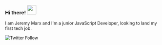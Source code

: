 ### Hi there!  <img src="https://raw.githubusercontent.com/MartinHeinz/MartinHeinz/master/wave.gif" width="30px" />
I am Jeremy Marx and I'm a junior JavaScript Developer, looking to land my first tech job.

![Twitter Follow](https://img.shields.io/twitter/follow/jeremydmarx?label=Follow%20me%20on%20Twitter&style=social)


<!--
**jeremydmarx813/jeremydmarx813** is a ✨ _special_ ✨ repository because its `README.md` (this file) appears on your GitHub profile.

Here are some ideas to get you started:

- 🔭 I’m currently working on ...
- 🌱 I’m currently learning ...
- 👯 I’m looking to collaborate on ...
- 🤔 I’m looking for help with ...
- 💬 Ask me about ...
- 📫 How to reach me: ...
- 😄 Pronouns: ...
- ⚡ Fun fact: ...
-->
